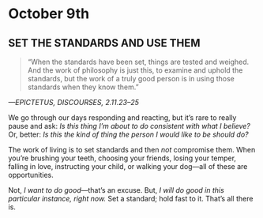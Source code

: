 # October 9th
## SET THE STANDARDS AND USE THEM

> “When the standards have been set, things are tested and weighed. And the work of philosophy is just this, to examine and uphold the standards, but the work of a truly good person is in using those standards when they know them.”

*—EPICTETUS, DISCOURSES, 2.11.23–25*

We go through our days responding and reacting, but it’s rare to really pause and ask: *Is this thing I’m about to do consistent with what I believe?* Or, better: *Is this the kind of thing the person I would like to be should do?*

The work of living is to set standards and then *not* compromise them. When you’re brushing your teeth, choosing your friends, losing your temper, falling in love, instructing your child, or walking your dog—all of these are opportunities.

Not, *I want to do good*—that’s an excuse. But, *I will do good in this particular instance, right now.* Set a standard; hold fast to it. That’s all there is.

